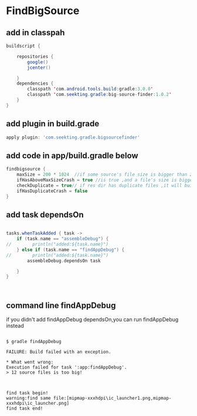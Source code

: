 # FindBigSource


## add in classpah
```java
buildscript {

    repositories {
        google()
        jcenter()

    }
    dependencies {
        classpath 'com.android.tools.build:gradle:3.0.0'
        classpath 'com.seekting.gradle:big-source-finder:1.0.2'
    }
}

```
## add plugin in build.grade
```gradle
apply plugin: 'com.seekting.gradle.bigsourcefinder'

```
## add code in app/build.gradle below
```gradle
findbigsource {
    maxSize = 200 * 1024  //if some source's file size is bigger than 200*1024,it will build fail if ifHasAboveMaxSizeCrash=true
    ifHasAboveMaxSizeCrash = true //is true ,and a file's size is bigger than maxSize,it will build fail
    checkDuplicate = true// if res dir has duplicate files ,it will build fail(only if ifHasDuplicateCrash=true)
    ifHasDuplicateCrash = false
}

```

## add task dependsOn
```gradle

tasks.whenTaskAdded { task ->
    if (task.name == "assembleDebug") {
//        println("added:${task.name}")
    } else if (task.name == "findAppDebug") {
//        println("added:${task.name}")
        assembleDebug.dependsOn task

    }
}




```
## command line findAppDebug

if you didn't add findAppDebug dependsOn,you can run findAppDebug instead
```Terminal

$ gradle findAppDebug
```
```Terminal
FAILURE: Build failed with an exception.

* What went wrong:
Execution failed for task ':app:findAppDebug'.
> 12 source files is too big!



```

```Terminal
find task begin!
warning:find same file:[mipmap-xxxhdpi\ic_launcher1.png,mipmap-xxxhdpi\ic_launcher.png]
find task end!

```
